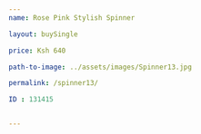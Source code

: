 ```yaml
---
name: Rose Pink Stylish Spinner

layout: buySingle

price: Ksh 640

path-to-image: ../assets/images/Spinner13.jpg

permalink: /spinner13/

ID : 131415


---
```

